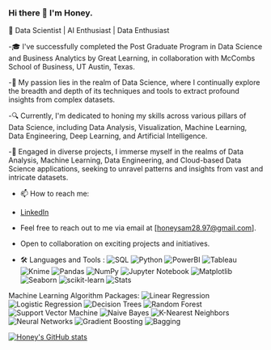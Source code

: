 ### Hi there 👋 I'm Honey. 

🚀 Data Scientist | AI Enthusiast | Data Enthusiast

-🎓 I've successfully completed the Post Graduate Program in Data Science and Business Analytics by Great Learning, in collaboration with McCombs School of Business, UT Austin, Texas.

-🚀 My passion lies in the realm of Data Science, where I continually explore the breadth and depth of its techniques and tools to extract profound insights from complex datasets.

-🔍 Currently, I'm dedicated to honing my skills across various pillars of Data Science, including Data Analysis, Visualization, Machine Learning, Data Engineering, Deep Learning, and Artificial Intelligence.

-🔭 Engaged in diverse projects, I immerse myself in the realms of Data Analysis, Machine Learning, Data Engineering, and Cloud-based Data Science applications, seeking to unravel patterns and insights from vast and intricate datasets.

- 📫 How to reach me:
- [LinkedIn](https://www.linkedin.com/in/honey-s-30b71195/) 
- Feel free to reach out to me via email at [honeysam28.97@gmail.com].
- Open to collaboration on exciting projects and initiatives.
  
- 🛠️ Languages and Tools :
  ![SQL](https://img.shields.io/badge/SQL-4479A1?style=for-the-badge&logo=sql&logoColor=white)
![Python](https://img.shields.io/badge/Python-3776AB?style=for-the-badge&logo=python&logoColor=white)
![PowerBI](https://img.shields.io/badge/PowerBI-F2C811?style=for-the-badge&logo=powerbi&logoColor=white)
![Tableau](https://img.shields.io/badge/Tableau-E97627?style=for-the-badge&logo=tableau&logoColor=white)
![Knime](https://img.shields.io/badge/Knime-0085CA?style=for-the-badge&logo=knime&logoColor=white)
![Pandas](https://img.shields.io/badge/Pandas-150458?style=for-the-badge&logo=pandas&logoColor=white)
![NumPy](https://img.shields.io/badge/NumPy-013243?style=for-the-badge&logo=numpy&logoColor=white)
![Jupyter Notebook](https://img.shields.io/badge/Jupyter%20Notebook-F37626?style=for-the-badge&logo=jupyter&logoColor=white)
![Matplotlib](https://img.shields.io/badge/Matplotlib-3776AB?style=for-the-badge&logo=python&logoColor=white)
![Seaborn](https://img.shields.io/badge/Seaborn-3776AB?style=for-the-badge&logo=python&logoColor=white)
![scikit-learn](https://img.shields.io/badge/scikit%20learn-F7931E?style=for-the-badge&logo=scikit-learn&logoColor=white)
![Stats](https://img.shields.io/badge/Stats-000000?style=for-the-badge&logo=statistics&logoColor=white)

Machine Learning Algorithm Packages:
![Linear Regression](https://img.shields.io/badge/Linear%20Regression-FFA500?style=for-the-badge&logo=python&logoColor=white)
![Logistic Regression](https://img.shields.io/badge/Logistic%20Regression-FFA500?style=for-the-badge&logo=python&logoColor=white)
![Decision Trees](https://img.shields.io/badge/Decision%20Trees-008000?style=for-the-badge&logo=python&logoColor=white)
![Random Forest](https://img.shields.io/badge/Random%20Forest-008000?style=for-the-badge&logo=python&logoColor=white)
![Support Vector Machine](https://img.shields.io/badge/Support%20Vector%20Machine-FFA500?style=for-the-badge&logo=python&logoColor=white)
![Naive Bayes](https://img.shields.io/badge/Naive%20Bayes-FFA500?style=for-the-badge&logo=python&logoColor=white)
![K-Nearest Neighbors](https://img.shields.io/badge/K--Nearest%20Neighbors-008000?style=for-the-badge&logo=python&logoColor=white)
![Neural Networks](https://img.shields.io/badge/Neural%20Networks-FFA500?style=for-the-badge&logo=python&logoColor=white)
![Gradient Boosting](https://img.shields.io/badge/Gradient%20Boosting-008000?style=for-the-badge&logo=python&logoColor=white)
![Bagging](https://img.shields.io/badge/Bagging-FFA500?style=for-the-badge&logo=python&logoColor=white)


[![Honey's GitHub stats](https://github-readme-stats.vercel.app/api?username=Honey28Git)](https://github.com/Honey28Git/github-readme-stats)


